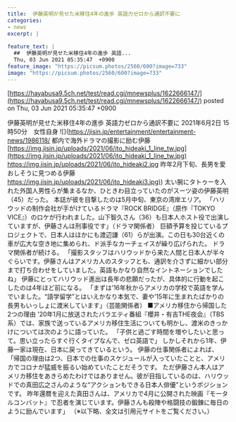 ```yaml
---
title:  伊藤英明が見せた米移住4年の進歩 英語力ゼロから通訳不要に  
categories:
- news
excerpt: |
  
feature_text: |
  ##  伊藤英明が見せた米移住4年の進歩 英語...
  Thu, 03 Jun 2021 05:35:47  +0900
feature_image: "https://picsum.photos/2560/600?image=733"
image: "https://picsum.photos/2560/600?image=733"
---
```


[https://hayabusa9.5ch.net/test/read.cgi/mnewsplus/1622666147/](https://hayabusa9.5ch.net/test/read.cgi/mnewsplus/1622666147/)
posted on Thu, 03 Jun 2021 05:35:47  +0900

<!--more-->

伊藤英明が見せた米移住4年の進歩 英語力ゼロから通訳不要に 2021年6月2日 15時50分　女性自身 ![](https://jisin.jp/entertainment/entertainment-news/1986118/ 都内で海外ドラマの撮影に励む伊藤 [https://img.jisin.jp/uploads/2021/06/ito_hideaki_1_line_tw.jpg](https://img.jisin.jp/uploads/2021/06/ito_hideaki_1_line_tw.jpg) https://img.jisin.jp/uploads/2021/06/ito_hideaki2.jpg 昨年2月下旬、長男を愛おしそうに見つめる伊藤 [https://img.jisin.jp/uploads/2021/06/ito_hideaki3.jpg)](https://img.jisin.jp/uploads/2021/06/ito_hideaki3.jpg)) 太い腕にタトゥーを入れた外国人男性らが集まるなか、ひときわ目立っていたのがスーツ姿の伊藤英明（45）だった。 本誌が彼を目撃したのは5月中旬、東京の湾岸エリア。 「ハリウッドの制作会社が手がけているドラマ『ROCK BRIDGE』（原作『TOKYO VICE』）のロケが行われました。山下智久さん（36）も日本人ホスト役で出演していますが、伊藤さんは刑事役です」（ドラマ関係者） 巨額予算を投じているプロジェクトで、日本人はほかにも渡辺謙（61）らが出演。この日も30台近くの車が広大な空き地に集められ、ド派手なカーチェイスが繰り広げられた。 ドラマ関係者が続ける。 「撮影スタッフはハリウッドから来た人間と日本人が半々ぐらいです。伊藤さんはアメリカ人のスタッフとも、通訳を介さずに細かい部分まで打ち合わせをしていました。英語もかなり自然なイントネーションでしたね」 伊藤にとってハリウッド進出は長年の悲願だったが、具体的に行動を起こしたのは4年ほど前になる。 「まずは’16年秋からアメリカの学校で英語を学んでいました。“語学留学”とはいえかなり本気で、妻や’15年に生まれたばかりの長男もいっしょに渡米しています」（芸能関係者） ■アメリカ移住から帰国した2つの理由 ’20年1月に放送されたバラエティ番組『櫻井・有吉THE夜会』（TBS系）では、家族で送っているアメリカ移住生活についても明かし、渡米のきっかけについては次のように語っていた。 「子供と過ごす時間を増やしたいと思って。思い立ったらすぐ行くタイプなんで、ゼロ英語で」 しかしそれから1年、伊藤一家は現在、日本に戻ってきているという。 伊藤の仕事関係者によれば、 「帰国の理由は2つ、日本での仕事のスケジュールが入っていたことと、アメリカでコロナが猛威を振るい始めていたことだそうです。 ただ伊藤さん本人はアメリカ移住をあきらめたわけではありません。彼が目指しているのは、ハリウッドでの真田広之さんのような“アクションもできる日本人俳優”というポジションです。 昨年還暦を迎えた真田さんは、アメリカで4月に公開された映画『モータルコンバット』で忍者を演じています。伊藤さんも殺陣や格闘技の鍛錬に毎日のように励んでいます」 （※以下略、全文は引用元サイトをご覧ください。）
